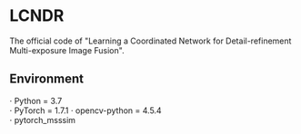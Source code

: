 # LCNDR

The official code of "Learning a Coordinated Network for
Detail-refinement Multi-exposure Image Fusion".

## Environment

$\cdot$ Python = 3.7  
$\cdot$ PyTorch = 1.7.1 
$\cdot$ opencv-python = 4.5.4   
$\cdot$ pytorch_msssim  
